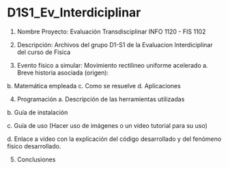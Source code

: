 # D1S1_Ev_Interdiciplinar

1. Nombre Proyecto: Evaluación Transdisciplinar
                    INFO 1120 - FIS 1102
                    
2. Descripción: Archivos del grupo D1-S1 de la Evaluacion Interdiciplinar del curso de Fisica


4. Evento físico a simular: Movimiento rectilineo uniforme acelerado 
  a. Breve historia asociada (origen): 

  b. Matemática empleada
  c. Como se resuelve
  d. Aplicaciones
  
  
  
  
  
4. Programación
  a. Descripción de las herramientas utilizadas
  
  b. Guía de instalación
  
  c. Guía de uso (Hacer uso de imágenes o un video tutorial para su uso)
  
  d. Enlace a vídeo con la explicación del código desarrollado y del fenómeno físico
    desarrollado.
    
    
    
    
    
    
5. Conclusiones
